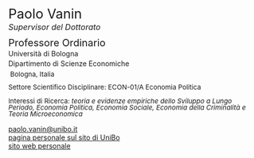 <span class="indented" style="font-size: 20pt; color: var(--global-theme-color); display: block; line-height: 1; margin-bottom: 4pt;"> Paolo Vanin </span>
<span class="indented" style="font-size: 12pt; color: var(--global-theme-color); display: block; line-height: 1; margin-bottom: 10pt;"> <i>Supervisor del Dottorato</i> </span>

<span class="indented" style="font-size: 15pt; display: block; line-height: 1; margin-bottom: 4pt;"> Professore Ordinario </span>
<span class="indented" style="display: block; line-height: 1; margin-bottom: 4pt;"> Università di Bologna </span>
<span class="indented" style="display: block; line-height: 1; margin-bottom: 6pt;"> Dipartimento di Scienze Economiche </span>
<span class="indented" style="font-size: 10pt; display: block; ; line-height: 1; margin-bottom: 10pt;"> <i class="fa-solid fa-location-dot"></i> &nbsp;Bologna, Italia</span>
<span class="indented" style="font-size: 10pt; display: block; line-height: 1; margin-bottom: 4pt;"> Settore Scientifico Disciplinare: ECON-01/A Economia Politica </span>

<span class="indented" style="font-size: 10pt; display: block; line-height: 1; margin-bottom: 4pt;"> Interessi di Ricerca: <i> teoria e evidenze empiriche dello Sviluppo a Lungo Periodo, Economia Politica, Economia Sociale, Economia della Criminalità e Teoria Microeconomica </i></span>

<div class="icon-link indented">
  <i class="fa-solid fa-envelope fa-fw"></i>
  <a href="mailto:paolo.vanin@unibo.it">paolo.vanin@unibo.it</a>
</div>

<div class="icon-link indented">
  <i class="fa-solid fa-building-columns fa-fw"></i>
  <a href="https://www.unibo.it/sitoweb/paolo.vanin/">pagina personale sul sito di UniBo</a>
</div>

<div class="icon-link indented">
  <i class="fa-solid fa-globe fa-fw"></i>
  <a href="https://sites.google.com/site/paolovanin/">sito web personale</a>
</div>
